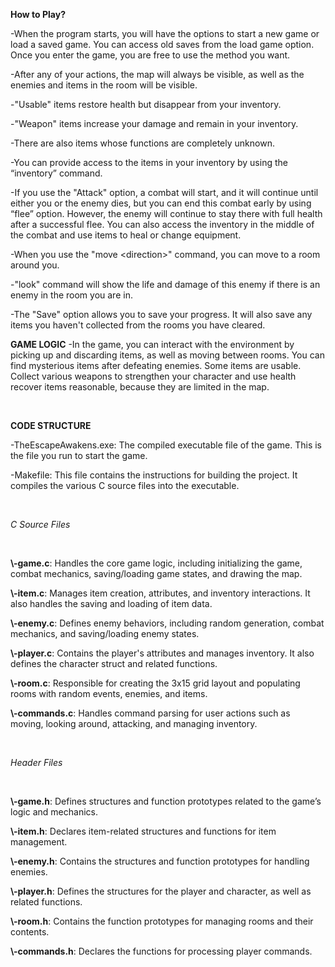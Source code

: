 **How to Play?**

\-When the program starts, you will have the options to start a new game or load
a saved game. You can access old saves from the load game option. Once you enter
the game, you are free to use the method you want.

\-After any of your actions, the map will always be visible, as well as the
enemies and items in the room will be visible.

\-"Usable" items restore health but disappear from your inventory.

\-"Weapon" items increase your damage and remain in your inventory.

\-There are also items whose functions are completely unknown.

\-You can provide access to the items in your inventory by using the “inventory”
command.

\-If you use the "Attack" option, a combat will start, and it will continue
until either you or the enemy dies, but you can end this combat early by using
“flee” option. However, the enemy will continue to stay there with full health
after a successful flee. You can also access the inventory in the middle of the
combat and use items to heal or change equipment.

\-When you use the "move \<direction\>" command, you can move to a room around
you.

\-"look" command will show the life and damage of this enemy if there is an
enemy in the room you are in.

\-The "Save" option allows you to save your progress. It will also save any
items you haven't collected from the rooms you have cleared.  


**GAME LOGIC** -In the game, you can interact with the environment by picking up
and discarding items, as well as moving between rooms. You can find mysterious
items after defeating enemies. Some items are usable. Collect various weapons to
strengthen your character and use health recover items reasonable, because they
are limited in the map.

 

**CODE STRUCTURE**

\-TheEscapeAwakens.exe: The compiled executable file of the game. This is the
file you run to start the game.

\-Makefile: This file contains the instructions for building the project. It
compiles the various C source files into the executable.

 

*C Source Files* 

 

**\\-game.c**: Handles the core game logic, including initializing the game,
combat mechanics, saving/loading game states, and drawing the map.

**\\-item.c**: Manages item creation, attributes, and inventory interactions. It
also handles the saving and loading of item data.

**\\-enemy.c**: Defines enemy behaviors, including random generation, combat
mechanics, and saving/loading enemy states.

**\\-player.c**: Contains the player's attributes and manages inventory. It also
defines the character struct and related functions.

**\\-room.c**: Responsible for creating the 3x15 grid layout and populating
rooms with random events, enemies, and items.

**\\-commands.c**: Handles command parsing for user actions such as moving,
looking around, attacking, and managing inventory.

 

*Header Files* 

 

**\\-game.h**: Defines structures and function prototypes related to the game’s
logic and mechanics.

**\\-item.h**: Declares item-related structures and functions for item
management.

**\\-enemy.h**: Contains the structures and function prototypes for handling
enemies.

**\\-player.h**: Defines the structures for the player and character, as well as
related functions.

**\\-room.h**: Contains the function prototypes for managing rooms and their
contents.

**\\-commands.h**: Declares the functions for processing player commands.

 
